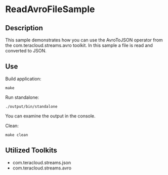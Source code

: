 # ReadAvroFileSample

## Description

This sample demonstrates how you can use the AvroToJSON operator from the com.teracloud.streams.avro toolkit.
In this sample a file is read and converted to JSON.

## Use

Build application:

`make`

Run standalone:

`./output/bin/standalone`

You can examine the output in the console.


Clean:

`make clean`


## Utilized Toolkits

 - com.teracloud.streams.json
 - com.teracloud.streams.avro
